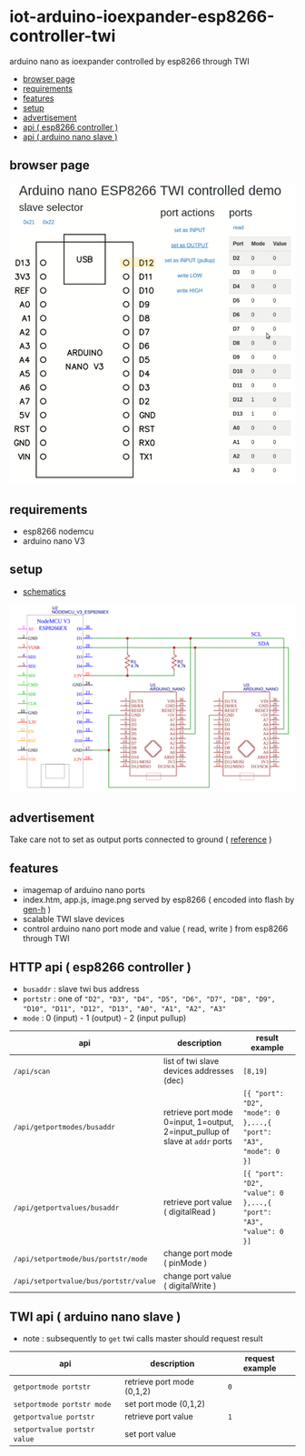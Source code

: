 # iot-arduino-ioexpander-esp8266-controller-twi

arduino nano as ioexpander controlled by esp8266 through TWI

- [browser page](#browser-page)
- [requirements](#requirements)
- [features](#features)
- [setup](#setup)
- [advertisement](#advertisement)
- [api ( esp8266 controller )](#api--esp8266-controller-)
- [api ( arduino nano slave )](#api--arduino-nano-slave-)

## browser page

![img](doc/home.png)

## requirements

- esp8266 nodemcu
- arduino nano V3

## setup

- [schematics](https://easyeda.com/editor#id=|676ad221579b4190a2b0e6b3f3755e87)

![img](doc/schematics.png)

## advertisement

Take care not to set as output ports connected to ground ( [reference](https://www.rugged-circuits.com/10-ways-to-destroy-an-arduino/) )

## features

- imagemap of arduino nano ports
- index.htm, app.js, image.png served by esp8266 ( encoded into flash by [gen-h](esp8266-controller-twi/gen-h) )
- scalable TWI slave devices
- control arduino nano port mode and value ( read, write ) from esp8266 through TWI

## HTTP api ( esp8266 controller )

- `busaddr` : slave twi bus address
- `portstr` : one of `"D2", "D3", "D4", "D5", "D6", "D7", "D8", "D9", "D10", "D11", "D12", "D13", "A0", "A1", "A2", "A3"`
- `mode` : 0 (input) - 1 (output) - 2 (input pullup)

| **api** | **description** | **result example** |
|---|---|---|
| `/api/scan` | list of twi slave devices addresses (dec) | `[8,19]` |
| `/api/getportmodes/busaddr` | retrieve port mode 0=input, 1=output, 2=input_pullup of slave at `addr` ports | `[{ "port": "D2", "mode": 0 },...,{ "port": "A3", "mode": 0 }]` |
| `/api/getportvalues/busaddr` | retrieve port value ( digitalRead ) | `[{ "port": "D2", "value": 0 },...,{ "port": "A3", "value": 0 }]` |
| `/api/setportmode/bus/portstr/mode` | change port mode ( pinMode ) | |
| `/api/setportvalue/bus/portstr/value` | change port value ( digitalWrite ) | |

## TWI api ( arduino nano slave )

- note : subsequently to `get` twi calls master should request result

| **api** | **description** | **request example** |
|---|---|---|
| `getportmode portstr` | retrieve port mode (0,1,2) | `0` |
| `setportmode portstr mode` | set port mode (0,1,2) | |
| `getportvalue portstr` | retrieve port value | `1` |
| `setportvalue portstr value` | set port value | |
